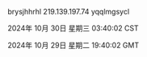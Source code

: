 brysjhhrhl 219.139.197.74 yqqlmgsycl

2024年 10月 30日 星期三 03:40:02 CST

2024年 10月 29日 星期二 19:40:02 GMT
